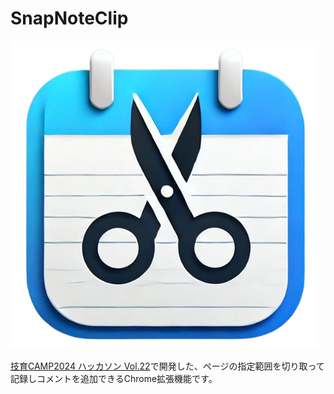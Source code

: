# SnapNoteClip

![SnapNoteClip Logo](/docs/snap_note_clip_logo.png)

[技育CAMP2024 ハッカソン Vol.22](https://talent.supporterz.jp/events/21ff01e0-4e23-4758-9e08-b50c29c51860/?utm_source=next&utm_medium=geekcamp)で開発した、ページの指定範囲を切り取って記録しコメントを追加できるChrome拡張機能です。

